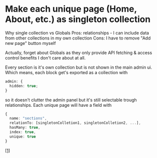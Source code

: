 # Make each unique page (Home, About, etc.) as singleton collection

Why single collection vs Globals
Pros: relationships - I can include data from other collections in my own collection
Cons: I have to remove "Add new page" button myself

Actually, forget about Globals as they only provide API fetching & access control benefits I don't care about at all.

Every section is it's own collection but is not shown in the main admin ui. Which means, each block get's exported as a collection with

```ts
admin: {
  hidden: true;
}
```

so it doesn't clutter the admin panel but it's still selectable trough relationships.
Each unique page will have a field with

```ts
{
  name: "sections",
  relationTo: [singletonColletion1, singletonColletion2, ...],
  hasMany: true,
  index: true,
  unique: true
}
```

[[1]](https://payloadcms.com/docs/fields/relationship)
